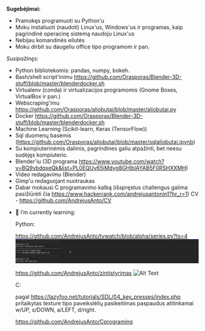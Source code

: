 **Sugebėjimai:**
  * Pramokęs programuoti su Python'u
  * Moku instaliuoti (naudoti) Linux'us, Windows'us ir programas, kaip pagrindinė operacinę sistemą naudoju Linux'us
  * Nebijau komandinės eilutės
  * Moku dirbit su daugeliu office tipo programom ir pan.
  
  *Susipažinęs:*
  * Python bibliotekomis: pandas, numpy, bokeh.
  * Bash/shell script'inimu https://github.com/Orasporas/Blender-3D-stuff/blob/master/blenderdocker.sh
  * Virtualenv (conda) ir virtualizacijos programomis (Gnome Boxes, VirtualBox ir pan.)
  * Webscraping'imu https://github.com/Orasporas/aliobutai/blob/master/aliobutai.py
  * Docker https://github.com/Orasporas/Blender-3D-stuff/blob/master/blenderdocker.sh
  * Machine Learning (Scikit-learn, Keras (TensorFlow))
  * Sql duomenų basėmis (https://github.com/Orasporas/aliobutai/blob/master/sqlaliobutai.ipynb)
  * Su kompiuterinėmis dalimis, pagrindines galiu atpažinti, bet neesu sudėjęs kompiuterio.
  * Blender'iu (3D programa https://www.youtube.com/watch?v=BQ9vbdqxeQk&list=PL0EQUv65iMdyg8GHlblAYAB5F0RSHXXMH)
  * Video redagavimu (Blender)
  * Gimp'u redaguojant nuotraukas
  * Dabar mokausi C programavimo kalbą (išspręstus challengus galima pasižiūrėti čia https://www.hackerrank.com/andrejusantonin1?hr_r=1)
  CV - https://github.com/AndrejusAnto/CV

- 🌱 I’m currently learning:
     
     Python:
     
     https://github.com/AndrejusAnto/tvwatch/blob/alpha/series.py?ts=4
     ![Alt Text](https://github.com/AndrejusAnto/tvwatch/blob/alpha/demo.gif)
     
     https://github.com/AndrejusAnto/zintistyrimas
     ![Alt Text](https://github.com/AndrejusAnto/zintistyrimas/blob/master/demo.gif)
     
     C:
     
     pagal https://lazyfoo.net/tutorials/SDL/04_key_presses/index.php pritaikytas texture tipo paveikslėlių pasikeitimas paspaudus atitinkamai w/UP, s/DOWN, a/LEFT, d/right.
     
     https://github.com/AndrejusAnto/Cprograming
      
      
      

<!--
**AndrejusAnto/AndrejusAnto** is a ✨ _special_ ✨ repository because its `README.md` (this file) appears on your GitHub profile.

Here are some ideas to get you started:

- 🔭 I’m currently working on ...
- 🌱 I’m currently learning ...
- 👯 I’m looking to collaborate on ...
- 🤔 I’m looking for help with ...
- 💬 Ask me about ...
- 📫 How to reach me: ...
- 😄 Pronouns: ...
- ⚡ Fun fact: ...
-->
